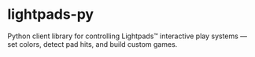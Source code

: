 # lightpads-py
Python client library for controlling Lightpads™ interactive play systems — set colors, detect pad hits, and build custom games.
